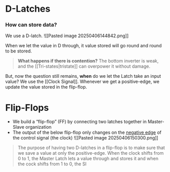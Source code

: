 # D-Latches
### How can store data?
We use a D-latch.
![[Pasted image 20250406144842.png]]

When we let the value in D through, it value stored will go round and round to be stored.

>**What happens if there is contention?**
>The bottom inverter is weak, and the [[Tri-states|tristate]] can overpower it without damage.

But, now the question still remains, **when** do we let the Latch take an input value?
We use the [[Clock Signal]]. Whenever we get a positive-edge, we update the value stored in the flip-flop.

# Flip-Flops
- We build a “flip-flop” (FF) by connecting two latches together in Master-Slave organization
- The output of the below flip-flop only changes on the <u>negative edge</u> of the control signal (the clock)
![[Pasted image 20250406150300.png]]

> The purpose of having two D-latches in a flip-flop is to make sure that we save a value at only the positive-edge.
> When the clock shifts from 0 to 1, the Master Latch lets a value through and stores it and when the cock shifts from 1 to 0, the Sl
